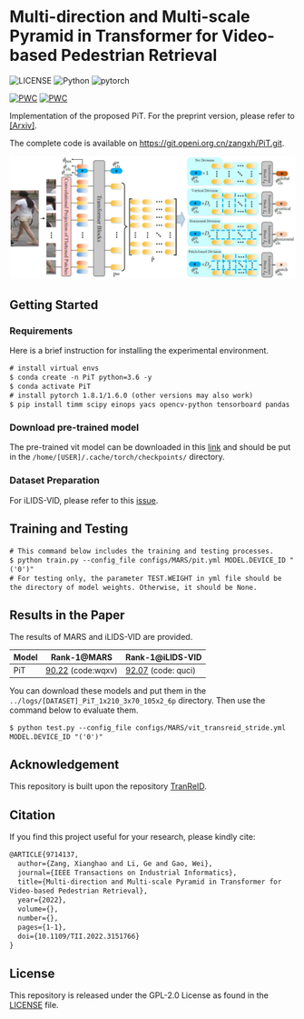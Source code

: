 # Multi-direction and Multi-scale Pyramid in Transformer for Video-based Pedestrian Retrieval
![LICENSE](https://img.shields.io/badge/license-GPL%202.0-green) ![Python](https://img.shields.io/badge/python-3.6-blue.svg) ![pytorch](https://img.shields.io/badge/pytorch-1.8.1-orange)

[![PWC](https://img.shields.io/endpoint.svg?url=https://paperswithcode.com/badge/multi-direction-and-multi-scale-pyramid-in-1/person-re-identification-on-ilids-vid)](https://paperswithcode.com/sota/person-re-identification-on-ilids-vid?p=multi-direction-and-multi-scale-pyramid-in-1) [![PWC](https://img.shields.io/endpoint.svg?url=https://paperswithcode.com/badge/multi-direction-and-multi-scale-pyramid-in-1/person-re-identification-on-mars)](https://paperswithcode.com/sota/person-re-identification-on-mars?p=multi-direction-and-multi-scale-pyramid-in-1)

Implementation of the proposed PiT. For the preprint version, please refer to [[Arxiv]](https://arxiv.org/pdf/2202.06014.pdf).

The complete code is available on https://git.openi.org.cn/zangxh/PiT.git.

![framework](./framework.jpg)


## Getting Started
### Requirements
Here is a brief instruction for installing the experimental environment.
```
# install virtual envs
$ conda create -n PiT python=3.6 -y
$ conda activate PiT
# install pytorch 1.8.1/1.6.0 (other versions may also work)
$ pip install timm scipy einops yacs opencv-python tensorboard pandas
```

### Download pre-trained model
The pre-trained vit model can be downloaded in this [link](https://github.com/rwightman/pytorch-image-models/releases/download/v0.1-vitjx/jx_vit_base_p16_224-80ecf9dd.pth) and should be put in the `/home/[USER]/.cache/torch/checkpoints/` directory.

### Dataset Preparation
For iLIDS-VID, please refer to this [issue](https://github.com/deropty/PiT/issues/2).

## Training and Testing
```
# This command below includes the training and testing processes.
$ python train.py --config_file configs/MARS/pit.yml MODEL.DEVICE_ID "('0')" 
# For testing only, the parameter TEST.WEIGHT in yml file should be the directory of model weights. Otherwise, it should be None.
```


## Results in the Paper
The results of MARS and iLIDS-VID are provided.  

| Model | Rank-1@MARS | Rank-1@iLIDS-VID |
| --- | --- | --- |
| PiT |  [90.22](https://pan.baidu.com/s/1nw5yofEilW0ffG_ZF4eoXQ) (code:wqxv)|  [92.07](https://pan.baidu.com/s/10LosWwUMktTiWvbHEP1Tjw) (code: quci)|

You can download these models and put them in the `../logs/[DATASET]_PiT_1x210_3x70_105x2_6p` directory. Then use the command below to evaluate them.
 ```
$ python test.py --config_file configs/MARS/vit_transreid_stride.yml MODEL.DEVICE_ID "('0')" 
```


## Acknowledgement

This repository is built upon the repository [TranReID](https://github.com/damo-cv/TransReID).

## Citation
If you find this project useful for your research, please kindly cite:

```
@ARTICLE{9714137,
  author={Zang, Xianghao and Li, Ge and Gao, Wei},
  journal={IEEE Transactions on Industrial Informatics}, 
  title={Multi-direction and Multi-scale Pyramid in Transformer for Video-based Pedestrian Retrieval}, 
  year={2022},
  volume={},
  number={},
  pages={1-1},
  doi={10.1109/TII.2022.3151766}
}
```

## License
This repository is released under the GPL-2.0 License as found in the [LICENSE](LICENSE) file.

